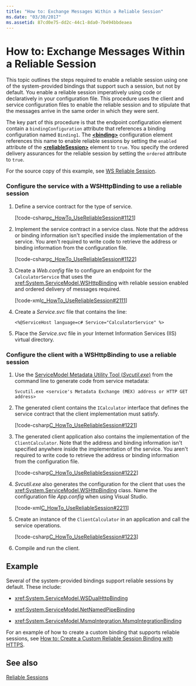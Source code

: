 ```yaml
---
title: "How to: Exchange Messages Within a Reliable Session"
ms.date: "03/30/2017"
ms.assetid: 87cd0e75-dd2c-44c1-8da0-7b494bbdeaea
---
```


# How to: Exchange Messages Within a Reliable Session

This topic outlines the steps required to enable a reliable session using one of the system-provided bindings that support such a session, but not by default. You enable a reliable session imperatively using code or declaratively in your configuration file. This procedure uses the client and service configuration files to enable the reliable session and to stipulate that the messages arrive in the same order in which they were sent.

The key part of this procedure is that the endpoint configuration element contain a `bindingConfiguration` attribute that references a binding configuration named `Binding1`. The [**\<binding>**](../../../../docs/framework/misc/binding.md) configuration element references this name to enable reliable sessions by setting the `enabled` attribute of the [**\<reliableSession>**](https://msdn.microsoft.com/library/9c93818a-7dfa-43d5-b3a1-1aafccf3a00b) element to `true`. You specify the ordered delivery assurances for the reliable session by setting the `ordered` attribute to `true`.

For the source copy of this example, see [WS Reliable Session](../../../../docs/framework/wcf/samples/ws-reliable-session.md).

### Configure the service with a WSHttpBinding to use a reliable session

1. Define a service contract for the type of service.

   [!code-csharp[c_HowTo_UseReliableSession#1121](../../../../samples/snippets/csharp/VS_Snippets_CFX/c_howto_usereliablesession/cs/service.cs#1121)]

1. Implement the service contract in a service class. Note that the address or binding information isn't specified inside the implementation of the service. You aren't required to write code to retrieve the address or binding information from the configuration file.

   [!code-csharp[c_HowTo_UseReliableSession#1122](../../../../samples/snippets/csharp/VS_Snippets_CFX/c_howto_usereliablesession/cs/service.cs#1122)]

1. Create a *Web.config* file to configure an endpoint for the `CalculatorService` that uses the <xref:System.ServiceModel.WSHttpBinding> with reliable session enabled and ordered delivery of messages required.

   [!code-xml[c_HowTo_UseReliableSession#2111](../../../../samples/snippets/csharp/VS_Snippets_CFX/c_howto_usereliablesession/common/web.config#2111)]

1. Create a *Service.svc* file that contains the line:

   ```
   <%@ServiceHost language=c# Service="CalculatorService" %>
   ```

1.  Place the *Service.svc* file in your Internet Information Services (IIS) virtual directory.

### Configure the client with a WSHttpBinding to use a reliable session

1. Use the [ServiceModel Metadata Utility Tool (*Svcutil.exe*)](../../../../docs/framework/wcf/servicemodel-metadata-utility-tool-svcutil-exe.md) from the command line to generate code from service metadata:

   ```console
   Svcutil.exe <service's Metadata Exchange (MEX) address or HTTP GET address>
   ```

1. The generated client contains the `ICalculator` interface that defines the service contract that the client implementation must satisfy.

   [!code-csharp[C_HowTo_UseReliableSession#1221](../../../../samples/snippets/csharp/VS_Snippets_CFX/c_howto_usereliablesession/cs/client.cs#1221)]

1. The generated client application also contains the implementation of the `ClientCalculator`. Note that the address and binding information isn't specified anywhere inside the implementation of the service. You aren't required to write code to retrieve the address or binding information from the configuration file.

   [!code-csharp[C_HowTo_UseReliableSession#1222](../../../../samples/snippets/csharp/VS_Snippets_CFX/c_howto_usereliablesession/cs/client.cs#1222)]

1. *Svcutil.exe* also generates the configuration for the client that uses the <xref:System.ServiceModel.WSHttpBinding> class. Name the configuration file *App.config* when using Visual Studio.

   [!code-xml[C_HowTo_UseReliableSession#2211](../../../../samples/snippets/csharp/VS_Snippets_CFX/c_howto_usereliablesession/common/app.config#2211)]

1. Create an instance of the `ClientCalculator` in an application and call the service operations.

   [!code-csharp[C_HowTo_UseReliableSession#1223](../../../../samples/snippets/csharp/VS_Snippets_CFX/c_howto_usereliablesession/cs/client.cs#1223)]

1. Compile and run the client.

## Example

Several of the system-provided bindings support reliable sessions by default. These include:

- <xref:System.ServiceModel.WSDualHttpBinding>

- <xref:System.ServiceModel.NetNamedPipeBinding>

- <xref:System.ServiceModel.MsmqIntegration.MsmqIntegrationBinding>

For an example of how to create a custom binding that supports reliable sessions, see [How to: Create a Custom Reliable Session Binding with HTTPS](../../../../docs/framework/wcf/feature-details/how-to-create-a-custom-reliable-session-binding-with-https.md).

## See also

[Reliable Sessions](../../../../docs/framework/wcf/feature-details/reliable-sessions.md)
